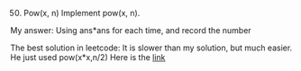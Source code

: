 50. Pow(x, n)
Implement pow(x, n).







My answer:
Using ans*ans for each time, and record the number

The best solution in leetcode:
It is slower than my solution, but much easier. He just used pow(x*x,n/2)
Here is the [link](https://discuss.leetcode.com/topic/5425/short-and-easy-to-understand-solution)
